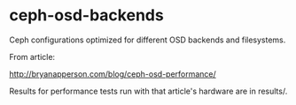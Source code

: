 # ceph-osd-backends
Ceph configurations optimized for different OSD backends and filesystems.

From article:

http://bryanapperson.com/blog/ceph-osd-performance/

Results for performance tests run with that article's hardware are in results/.
